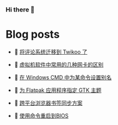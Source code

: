 ### Hi there 👋

# Blog posts
<!-- BLOG-POST-LIST:START -->
- 🥳 [将评论系统迁移到 Twikoo 了](https://blog.oopsky.top/post/e33ba8b8/) 

- 🦆 [虚拟机软件中常用的几种网卡的区别](https://blog.oopsky.top/post/98ac915d/) 

- 🎉 [在 Windows CMD 中为某命令设置别名](https://blog.oopsky.top/post/59f07d80/) 

- 🤠 [为 Flatpak 应用程序指定 GTK 主题](https://blog.oopsky.top/post/f4f54c22/) 

- 👺 [跨平台浏览器书签同步方案](https://blog.oopsky.top/post/89ee99f4/) 

- 🥰 [使用命令重启到BIOS](https://blog.oopsky.top/post/c93c285c/) 
<!-- BLOG-POST-LIST:END -->

<!--
<div>
<img  src="https://github-readme-stats.vercel.app/api?username=waleslau&show_icons=true&theme=tokyo&icon_color=6392DF" style="    border-radius: 5px; filter: drop-shadow(2px 2px 3px dark) !important; height: 150px; margin: 10px;">
<img src="https://github-readme-stats.vercel.app/api/top-langs/?username=waleslau&layout=compact&theme=tokyo" style="border-radius: 5px; filter: drop-shadow(2px 2px 3px dark) !important; height: 150px; margin-left: 10px;">
</div>
-->

<!--
**waleslau/waleslau** is a ✨ _special_ ✨ repository because its `README.md` (this file) appears on your GitHub profile.

Here are some ideas to get you started:

- 🔭 I’m currently working on ...
- 🌱 I’m currently learning ...
- 👯 I’m looking to collaborate on ...
- 🤔 I’m looking for help with ...
- 💬 Ask me about ...
- 📫 How to reach me: ...
- 😄 Pronouns: ...
- ⚡ Fun fact: ...
-->
